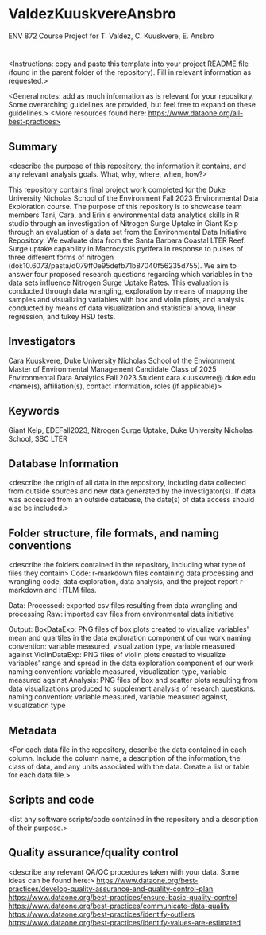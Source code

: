 # ValdezKuuskvereAnsbro
ENV 872 Course Project for T. Valdez, C. Kuuskvere, E. Ansbro
# <Repository Title>
<Instructions: copy and paste this template into your project README file (found in the parent folder of the repository). Fill in relevant information as requested.>

<General notes: add as much information as is relevant for your repository. Some overarching guidelines are provided, but feel free to expand on these guidelines.>
<More resources found here: https://www.dataone.org/all-best-practices>
<Delete the text inside the brackets when formatting your file.>

## Summary

<describe the purpose of this repository, the information it contains, and any relevant analysis goals. What, why, where, when, how?>

This repository contains final project work completed for the Duke University Nicholas School of the Environment Fall 2023 Environmental Data Exploration course. The purpose of this repository is to showcase team members Tani, Cara, and Erin's environmental data analytics skills in R studio through an investigation of Nitrogen Surge Uptake in Giant Kelp through an evaluation of a data set from the Environmental Data Initiative Repository. We evaluate data from the Santa Barbara Coastal LTER Reef: Surge uptake capability in Macrocystis pyrifera in response to pulses of three different forms of nitrogen (doi:10.6073/pasta/d079ff0e95defb71b87040f56235d755). We aim to answer four proposed research questions regarding which variables in the data sets influence Nitrogen Surge Uptake Rates. This evaluation is conducted through data wrangling, exploration by means of mapping the samples and visualizing variables with box and violin plots, and analysis conducted by means of data visualization and statistical anova, linear regression, and tukey HSD tests.  

## Investigators

Cara Kuuskvere, Duke University Nicholas School of the Environment
Master of Environmental Management Candidate Class of 2025
Environmental Data Analytics Fall 2023 Student 
cara.kuuskvere@ duke.edu 
<name(s), affiliation(s), contact information, roles (if applicable)>

## Keywords

Giant Kelp, EDEFall2023, Nitrogen Surge Uptake, Duke University Nicholas School, SBC LTER 
<add relevant keywords here>

## Database Information

<describe the origin of all data in the repository, including data collected from outside sources and new data generated by the investigator(s). If data was accessed from an outside database, the date(s) of data access should also be included.>


## Folder structure, file formats, and naming conventions 

<describe the folders contained in the repository, including what type of files they contain>
Code: r-markdown files containing data processing and wrangling code, data exploration, data analysis, and the project report r-markdown and HTLM files. 

Data:
  Processed: exported csv files resulting from data wrangling and processing 
  Raw: imported csv files from environmental data initiative 
  
Output: 
  BoxDataExp: PNG files of box plots created to visualize variables' mean and quartiles in the data exploration component of our work
    naming convention: variable measured, visualization type, variable measured against 
  ViolinDataExp: PNG files of violin plots created to visualize variables' range and spread in the data exploration component of our work
    naming convention: variable measured, visualization type, variable measured against
  Analysis: PNG files of box and scatter plots resulting from data visualizations produced to supplement analysis of research questions.
  naming convention: variable measured, variable measured against, visualization type
<describe the formats of files for the various purposes contained in the repository>

<describe your file naming conventions>

## Metadata

<For each data file in the repository, describe the data contained in each column. Include the column name, a description of the information, the class of data, and any units associated with the data. Create a list or table for each data file.> 

## Scripts and code

<list any software scripts/code contained in the repository and a description of their purpose.>

## Quality assurance/quality control

<describe any relevant QA/QC procedures taken with your data. Some ideas can be found here:>
<https://www.dataone.org/best-practices/develop-quality-assurance-and-quality-control-plan>
<https://www.dataone.org/best-practices/ensure-basic-quality-control>
<https://www.dataone.org/best-practices/communicate-data-quality>
<https://www.dataone.org/best-practices/identify-outliers>
<https://www.dataone.org/best-practices/identify-values-are-estimated>